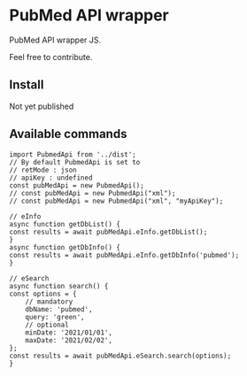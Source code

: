 # PubMed API wrapper

PubMed API wrapper JS.<br/>

Feel free to contribute.<br/>

## Install

Not yet published

## Available commands

    import PubmedApi from '../dist';
    // By default PubmedApi is set to
    // retMode : json
    // apiKey : undefined
    const pubMedApi = new PubmedApi();
    // const pubMedApi = new PubmedApi("xml");
    // const pubMedApi = new PubmedApi("xml", "myApiKey");

    // eInfo
    async function getDbList() {
    const results = await pubMedApi.eInfo.getDbList();
    }
    async function getDbInfo() {
    const results = await pubMedApi.eInfo.getDbInfo('pubmed');
    }

    // eSearch
    async function search() {
    const options = {
        // mandatory
        dbName: 'pubmed',
        query: 'green',
        // optional
        minDate: '2021/01/01',
        maxDate: '2021/02/02',
    };
    const results = await pubMedApi.eSearch.search(options);
    }
